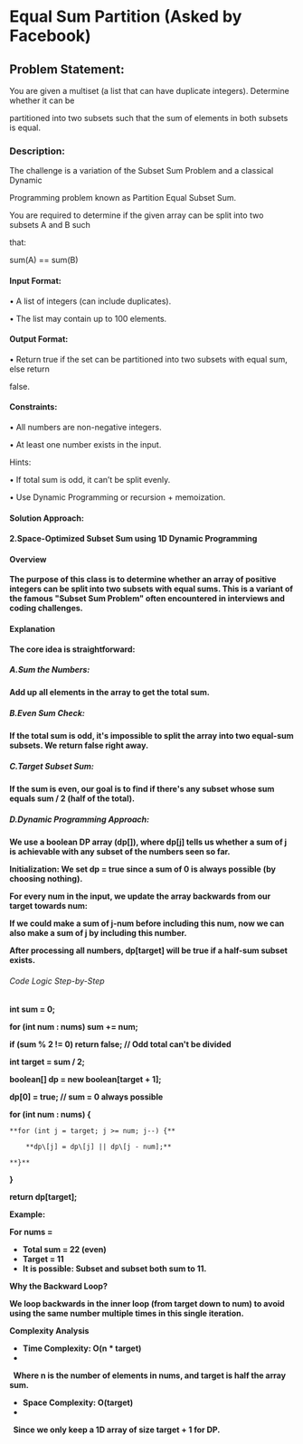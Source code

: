 # **Equal Sum Partition (Asked by Facebook)**



## **Problem Statement:**

You are given a multiset (a list that can have duplicate integers). Determine whether it can be

partitioned into two subsets such that the sum of elements in both subsets is equal.



### **Description:**

The challenge is a variation of the Subset Sum Problem and a classical Dynamic

Programming problem known as Partition Equal Subset Sum.

You are required to determine if the given array can be split into two subsets A and B such

that:

sum(A) == sum(B)



#### **Input Format:**

• A list of integers (can include duplicates).

• The list may contain up to 100 elements.

#### **Output Format:**

• Return true if the set can be partitioned into two subsets with equal sum, else return

false.

#### **Constraints:**

• All numbers are non-negative integers.

• At least one number exists in the input.

Hints:

• If total sum is odd, it can’t be split evenly.

• Use Dynamic Programming or recursion + memoization.





#### **Solution Approach:**

#### **2.Space-Optimized Subset Sum using 1D Dynamic Programming**

#### **Overview**

**The purpose of this class is to determine whether an array of positive integers can be split into two subsets with equal sums. This is a variant of the famous "Subset Sum Problem" often encountered in interviews and coding challenges.**

#### **Explanation**

**The core idea is straightforward:**

##### **A.Sum the Numbers:**

**Add up all elements in the array to get the total sum.**

##### **B.Even Sum Check:**

**If the total sum is odd, it's impossible to split the array into two equal-sum subsets. We return false right away.**

##### **C.Target Subset Sum:**

**If the sum is even, our goal is to find if there's any subset whose sum equals sum / 2 (half of the total).**

##### **D.Dynamic Programming Approach:**

**We use a boolean DP array (dp\[]), where dp\[j] tells us whether a sum of j is achievable with any subset of the numbers seen so far.**

**Initialization: We set dp = true since a sum of 0 is always possible (by choosing nothing).**

**For every num in the input, we update the array backwards from our target towards num:**

**If we could make a sum of j-num before including this num, now we can also make a sum of j by including this number.**

**After processing all numbers, dp\[target] will be true if a half-sum subset exists.**

###### Code Logic Step-by-Step

**int sum = 0;**

**for (int num : nums) sum += num;**

**if (sum % 2 != 0) return false; // Odd total can't be divided**

**int target = sum / 2;**

**boolean\[] dp = new boolean\[target + 1];**

**dp\[0] = true; // sum = 0 always possible**



**for (int num : nums) {**

    **for (int j = target; j >= num; j--) {**

        **dp\[j] = dp\[j] || dp\[j - num];**

    **}**

**}**

**return dp\[target];**



**Example:**

**For nums =**

* **Total sum = 22 (even)**
* **Target = 11**
* **It is possible: Subset and subset both sum to 11.**



**Why the Backward Loop?**

**We loop backwards in the inner loop (from target down to num) to avoid using the same number multiple times in this single iteration.**



**Complexity Analysis**

* **Time Complexity: O(n \* target)**
* 
**&nbsp;  Where n is the number of elements in nums, and target is half the array sum.**

* **Space Complexity: O(target)**
* 
**&nbsp;  Since we only keep a 1D array of size target + 1 for DP.**



